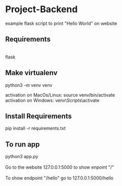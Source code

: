 # Project-Backend
example flask script to print "Hello World" on website

<h2>Requirements</h2> 
 <br>
flask 

<h2>Make virtualenv</h2>

python3 -m venv venv

activation on MacOs/Linux: source venv/bin/activate <br>
activation on Windows: venv\Scripts\activate

<h2>Install Requirements</h2>

pip install -r requirements.txt

<h2>To run app</h2>
python3 app.py<br><br>
Go to the website 127.0.0.1:5000 to show enpoint "/" <br><br>
To show endpoint "/hello" go to 127.0.0.1:5000/hello
